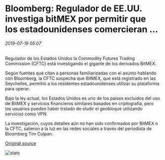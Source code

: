 # Bloomberg: Regulador de EE.UU. investiga bitMEX por permitir que los estadounidenses comercieran ...

###### 2019-07-19 05:07

Regulador de los Estados Unidos la Commodity Futures Trading Commission (CFTC) está investigando el gigante de los derivados BitMEX.

Según fuentes que citan a personas familiarizadas con el asunto hablando con Bloomberg, la CFTC sospecha que BitMEX, que está registrado en las Seychelles, permitió a los residentes estadounidenses utilizar su plataforma para operar.

Bajo la ley actual, los Estados Unidos es uno de los países excluidos del uso de BitMEX y servicios financieros similares basados en criptografía, pero los usuarios pueden haber tratado de eludir el geobloque utilizando servicios como VPN.

La investigación, cuyos detalles aún no han sido confirmados por BitMEX o la CFTC, salieron a la luz en las redes sociales a través del periodista de Bloomberg Tim Culpan.

[Original source](https://cointelegraph.com/news/bloomberg-us-regulator-investigating-bitmex-for-allowing-americans-to-trade)

![stats](https://c.statcounter.com/11760860/0/a89fa40b/1/ "stats")